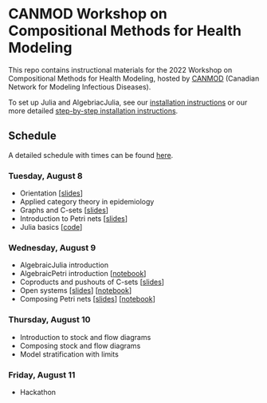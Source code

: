 # CANMOD Workshop on Compositional Methods for Health Modeling

This repo contains instructional materials for the 2022 Workshop on Compositional Methods for Health Modeling, hosted by [CANMOD](https://canmod.net/) (Canadian Network for Modeling Infectious Diseases).

To set up Julia and AlgebriacJulia, see our [installation instructions](install.md) or our more detailed [step-by-step installation instructions](step_by_step_install.pdf).

## Schedule

A detailed schedule with times can be found [here](https://docs.google.com/document/d/1SJPDSZshFhzVjcUsjEeiM5SeT94GxXLPYriDaeqXlIk/view).

### Tuesday, August 8

- Orientation [[slides](slides/Orientation.pdf)]
- Applied category theory in epidemiology
- Graphs and C-sets [[slides](slides/csets.html)]
- Introduction to Petri nets [[slides](slides/IntroductionToPetriNets.pdf)]
- Julia basics [[code](julia/intro.jl)]

### Wednesday, August 9

- AlgebraicJulia introduction
- AlgebraicPetri introduction [[notebook](https://github.com/AlgebraicJulia/CANMOD-2022/blob/main/examples/Petri/SimplePetriNets2.ipynb)]
- Coproducts and pushouts of C-sets [[slides](slides/colimits.html)]
- Open systems [[slides](slides/OpenSystems.pdf)] [[notebook](examples/Composing%20Petri%20Nets/open_systems.ipynb)]
- Composing Petri nets [[slides](slides/ComposingPetriNets.pdf)] [[notebook](examples/Composing%20Petri%20Nets/composing_petri_nets.ipynb)]

### Thursday, August 10

- Introduction to stock and flow diagrams
- Composing stock and flow diagrams
- Model stratification with limits

### Friday, August 11

- Hackathon
